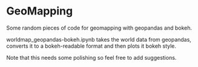 # GeoMapping
Some random pieces of code for geomapping with geopandas and bokeh.

worldmap_geopandas-bokeh.ipynb takes the world data from geopandas, converts it to a bokeh-readable format and then plots it bokeh style.

Note that this needs some polishing so feel free to add suggestions.
